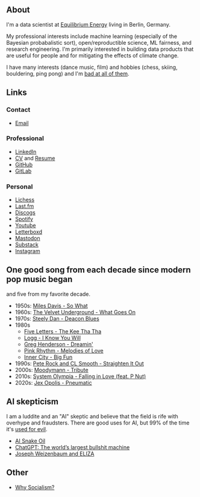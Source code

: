 ## About

I'm a data scientist at [Equilibrium Energy](https://www.equilibriumenergy.com/) living in Berlin, Germany.

My professional interests include machine learning (especially of the Bayesian probabalistic sort), open/reproductible science, ML fairness, and research engineering. I'm primarily interested in building data products that are useful for people and for mitigating the effects of climate change.

I have many interests (dance music, film) and hobbies (chess, skiing, bouldering, ping pong) and I'm [bad at all of them](https://youtu.be/V5Rzh8XjzHI?t=16).

## Links

### Contact

* [Email](mailto:bwilliams9@pm.me)
<!-- * [Make a meeting](https://cal.com/bwilliams/meeting) -->

### Professional

* [LinkedIn](https://www.linkedin.com/in/brandonwilliams9/)
* [CV](https://gitlab.com/bmwilly/resume/-/blob/master/BrandonWilliamsCV.pdf) and [Resume](https://gitlab.com/bmwilly/resume/-/blob/master/BrandonWilliamsResume.pdf)
* [GitHub](https://github.com/bmwilly)
* [GitLab](https://gitlab.com/bmwilly)

### Personal

* [Lichess](https://lichess.org/@/bmwilly)
* [Last.fm](https://www.last.fm/user/bmwilly)
* [Discogs](https://www.discogs.com/user/bmwilly9)
* [Spotify](https://open.spotify.com/user/brandonwilliams)
* [Youtube](https://www.youtube.com/@bmwilly/featured)
* [Letterboxd](https://letterboxd.com/bmwilly/)
* [Mastodon](https://mastodon.social/@bmwilly)
* [Substack](https://substack.com/profile/32976501-bmwilly)
* [Instagram](https://www.instagram.com/bmwilly9/)

## One good song from each decade since modern pop music began

and five from my favorite decade.

* 1950s: [Miles Davis - So What](https://youtu.be/ylXk1LBvIqU)
* 1960s: [The Velvet Underground - What Goes On](https://youtu.be/AC7xbqmlluo)
* 1970s: [Steely Dan - Deacon Blues](https://youtu.be/ICK6e9WK2A8)
* 1980s
  * [Five Letters - The Kee Tha Tha](https://youtu.be/xC7cH-QeLvQ)
  * [Logg - I Know You Will](https://youtu.be/uUSvFx06Iic)
  * [Greg Henderson - Dreamin'](https://youtu.be/YvC5IEvXNgI)
  * [Pink Rhythm - Melodies of Love](https://youtu.be/-3QHpUVjuK4)
  * [Inner City - Big Fun](https://youtu.be/Gr-zG-IXDyo)
* 1990s: [Pete Rock and CL Smooth - Straighten It Out](https://youtu.be/xhDb8LoScpI)
* 2000s: [Moodymann - Tribute](https://youtu.be/qlLvEMN3hPQ)
* 2010s: [System Olympia - Falling in Love (feat. P Nut)](https://youtu.be/L70h1HLBHq4)
* 2020s: [Jex Opolis - Pneumatic](https://youtu.be/COGUrQnZfOs)

## AI skepticism

I am a luddite and an "AI" skeptic and believe that the field is rife with overhype and fraudsters. There are good uses for AI, but 99% of the time it's [used for evil](https://en.wikipedia.org/wiki/Weapons_of_Math_Destruction).

* [AI Snake Oil](https://aisnakeoil.substack.com/)
* [ChatGPT: The world’s largest bullshit machine](https://www.transformingsociety.co.uk/2023/02/10/chatgpt-the-worlds-largest-bullshit-machine/)
* [Joseph Weizenbaum and ELIZA](http://scihi.org/joseph-weizenbaum-eliza/)

## Other

* [Why Socialism?](https://monthlyreview.org/2009/05/01/why-socialism/)
